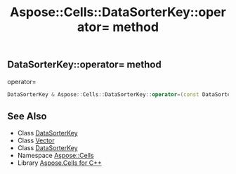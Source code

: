 ﻿---
title: Aspose::Cells::DataSorterKey::operator= method
linktitle: operator=
second_title: Aspose.Cells for C++ API Reference
description: 'Aspose::Cells::DataSorterKey::operator= method. operator= in C++.'
type: docs
weight: 300
url: /cpp/aspose.cells/datasorterkey/operator_asm/
---
## DataSorterKey::operator= method


operator=

```cpp
DataSorterKey & Aspose::Cells::DataSorterKey::operator=(const DataSorterKey &src)
```

## See Also

* Class [DataSorterKey](../)
* Class [Vector](../../vector/)
* Class [DataSorterKey](../)
* Namespace [Aspose::Cells](../../)
* Library [Aspose.Cells for C++](../../../)
